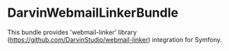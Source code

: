 # DarvinWebmailLinkerBundle
This bundle provides 'webmail-linker' library (https://github.com/DarvinStudio/webmail-linker) integration for Symfony.
